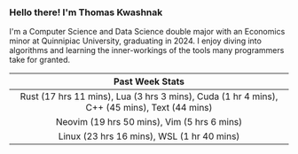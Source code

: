 
### Hello there! I'm Thomas Kwashnak

I'm a Computer Science and Data Science double major with an Economics
minor at Quinnipiac University, graduating in 2024.
I enjoy diving into algorithms and learning the inner-workings of the tools
many programmers take for granted.

| Past Week Stats |
| :---: |
| Rust (17 hrs 11 mins), Lua (3 hrs 3 mins), Cuda (1 hr 4 mins), C++ (45 mins), Text (44 mins) |
| Neovim (19 hrs 50 mins), Vim (5 hrs 6 mins) |
| Linux (23 hrs 16 mins), WSL (1 hr 40 mins) |

